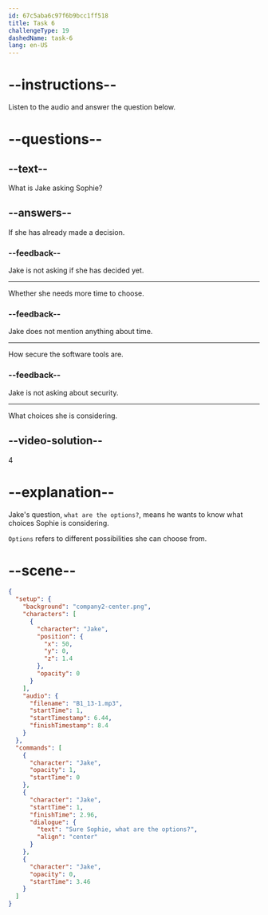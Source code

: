 ```yaml
---
id: 67c5aba6c97f6b9bcc1ff518
title: Task 6
challengeType: 19
dashedName: task-6
lang: en-US
---
```


<!-- (audio) Jake: Sure, Sophie. What are the options? -->

# --instructions--

Listen to the audio and answer the question below.

# --questions--

## --text--

What is Jake asking Sophie?

## --answers--

If she has already made a decision.

### --feedback--

Jake is not asking if she has decided yet.

---

Whether she needs more time to choose.

### --feedback--

Jake does not mention anything about time.

---

How secure the software tools are.

### --feedback--

Jake is not asking about security.

---

What choices she is considering.

## --video-solution--

4

# --explanation--

Jake's question, `what are the options?`, means he wants to know what choices Sophie is considering.

`Options` refers to different possibilities she can choose from.

# --scene--

```json
{
  "setup": {
    "background": "company2-center.png",
    "characters": [
      {
        "character": "Jake",
        "position": {
          "x": 50,
          "y": 0,
          "z": 1.4
        },
        "opacity": 0
      }
    ],
    "audio": {
      "filename": "B1_13-1.mp3",
      "startTime": 1,
      "startTimestamp": 6.44,
      "finishTimestamp": 8.4
    }
  },
  "commands": [
    {
      "character": "Jake",
      "opacity": 1,
      "startTime": 0
    },
    {
      "character": "Jake",
      "startTime": 1,
      "finishTime": 2.96,
      "dialogue": {
        "text": "Sure Sophie, what are the options?",
        "align": "center"
      }
    },
    {
      "character": "Jake",
      "opacity": 0,
      "startTime": 3.46
    }
  ]
}
```
